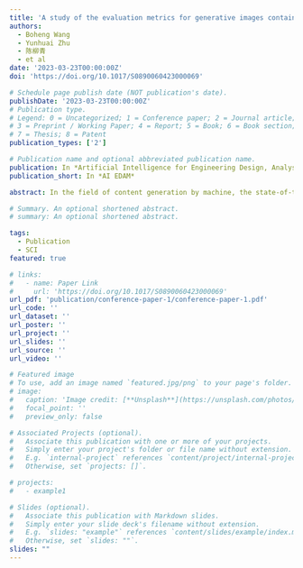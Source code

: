 ```yaml
---
title: 'A study of the evaluation metrics for generative images containing combinational creativity'
authors:
  - Boheng Wang
  - Yunhuai Zhu
  - 陈柳青
  - et al
date: '2023-03-23T00:00:00Z'
doi: 'https://doi.org/10.1017/S0890060423000069'

# Schedule page publish date (NOT publication's date).
publishDate: '2023-03-23T00:00:00Z'
# Publication type.
# Legend: 0 = Uncategorized; 1 = Conference paper; 2 = Journal article;
# 3 = Preprint / Working Paper; 4 = Report; 5 = Book; 6 = Book section;
# 7 = Thesis; 8 = Patent
publication_types: ['2']

# Publication name and optional abbreviated publication name.
publication: In *Artificial Intelligence for Engineering Design, Analysis and Manufacturing*
publication_short: In *AI EDAM*

abstract: In the field of content generation by machine, the state-of-the-art text-to-image model, DALL⋅E, has advanced and diverse capacities for the combinational image generation with specific textual prompts. The images generated by DALL⋅E seem to exhibit an appreciable level of combinational creativity close to that of humans in terms of visualizing a combinational idea. Although there are several common metrics which can be applied to assess the quality of the images generated by generative models, such as IS, FID, GIQA, and CLIP, it is unclear whether these metrics are equally applicable to assessing images containing combinational creativity. In this study, we collected the generated image data from machine (DALL⋅E) and human designers, respectively. The results of group ranking in the Consensual Assessment Technique (CAT) and the Turing Test (TT) were used as the benchmarks to assess the combinational creativity. Considering the metrics’ mathematical principles and different starting points in evaluating image quality, we introduced coincident rate (CR) and average rank variation (ARV) which are two comparable spaces. An experiment to calculate the consistency of group ranking of each metric by comparing the benchmarks then was conducted. By comparing the consistency results of CR and ARV on group ranking, we summarized the applicability of the existing evaluation metrics in assessing generative images containing combinational creativity. In the four metrics, GIQA performed the closest consistency to the CAT and TT. It shows the potential as an automated assessment for images containing combinational creativity, which can be used to evaluate the images containing combinational creativity in the relevant task of design and engineering such as conceptual sketch, digital design image, and prototyping image.

# Summary. An optional shortened abstract.
# summary: An optional shortened abstract.

tags:
  - Publication
  - SCI
featured: true

# links:
#   - name: Paper Link
#     url: 'https://doi.org/10.1017/S0890060423000069'
url_pdf: 'publication/conference-paper-1/conference-paper-1.pdf'
url_code: ''
url_dataset: ''
url_poster: ''
url_project: ''
url_slides: ''
url_source: ''
url_video: ''

# Featured image
# To use, add an image named `featured.jpg/png` to your page's folder.
# image:
#   caption: 'Image credit: [**Unsplash**](https://unsplash.com/photos/pLCdAaMFLTE)'
#   focal_point: ''
#   preview_only: false

# Associated Projects (optional).
#   Associate this publication with one or more of your projects.
#   Simply enter your project's folder or file name without extension.
#   E.g. `internal-project` references `content/project/internal-project/index.md`.
#   Otherwise, set `projects: []`.

# projects:
#   - example1

# Slides (optional).
#   Associate this publication with Markdown slides.
#   Simply enter your slide deck's filename without extension.
#   E.g. `slides: "example"` references `content/slides/example/index.md`.
#   Otherwise, set `slides: ""`.
slides: ""
---
```


<!-- {{% callout note %}}
Click the _Cite_ button above to demo the feature to enable visitors to import publication metadata into their reference management software.
{{% /callout %}}

Supplementary notes can be added here, including [code and math](https://wowchemy.com/docs/content/writing-markdown-latex/). -->
